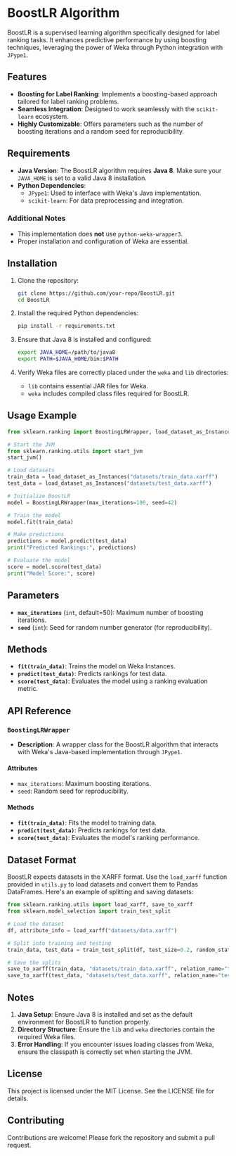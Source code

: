 
# BoostLR Algorithm

BoostLR is a supervised learning algorithm specifically designed for label ranking tasks. It enhances predictive performance by using boosting techniques, leveraging the power of Weka through Python integration with `JPype1`.

## Features

- **Boosting for Label Ranking**: Implements a boosting-based approach tailored for label ranking problems.
- **Seamless Integration**: Designed to work seamlessly with the `scikit-learn` ecosystem.
- **Highly Customizable**: Offers parameters such as the number of boosting iterations and a random seed for reproducibility.

## Requirements

- **Java Version**: The BoostLR algorithm requires **Java 8**. Make sure your `JAVA_HOME` is set to a valid Java 8 installation.
- **Python Dependencies**:
  - `JPype1`: Used to interface with Weka's Java implementation.
  - `scikit-learn`: For data preprocessing and integration.

### Additional Notes
- This implementation does **not** use `python-weka-wrapper3`.
- Proper installation and configuration of Weka are essential.

## Installation

1. Clone the repository:
   ```bash
   git clone https://github.com/your-repo/BoostLR.git
   cd BoostLR
   ```

2. Install the required Python dependencies:
   ```bash
   pip install -r requirements.txt
   ```

3. Ensure that Java 8 is installed and configured:
   ```bash
   export JAVA_HOME=/path/to/java8
   export PATH=$JAVA_HOME/bin:$PATH
   ```

4. Verify Weka files are correctly placed under the `weka` and `lib` directories:
   - `lib` contains essential JAR files for Weka.
   - `weka` includes compiled class files required for BoostLR.

## Usage Example

```python
from sklearn.ranking import BoostingLRWrapper, load_dataset_as_Instances

# Start the JVM
from sklearn.ranking.utils import start_jvm
start_jvm()

# Load datasets
train_data = load_dataset_as_Instances("datasets/train_data.xarff")
test_data = load_dataset_as_Instances("datasets/test_data.xarff")

# Initialize BoostLR
model = BoostingLRWrapper(max_iterations=100, seed=42)

# Train the model
model.fit(train_data)

# Make predictions
predictions = model.predict(test_data)
print("Predicted Rankings:", predictions)

# Evaluate the model
score = model.score(test_data)
print("Model Score:", score)
```

## Parameters

- **`max_iterations`** (`int`, default=50): Maximum number of boosting iterations.
- **`seed`** (`int`): Seed for random number generator (for reproducibility).

## Methods

- **`fit(train_data)`**: Trains the model on Weka Instances.
- **`predict(test_data)`**: Predicts rankings for test data.
- **`score(test_data)`**: Evaluates the model using a ranking evaluation metric.

## API Reference

### `BoostingLRWrapper`

- **Description**: A wrapper class for the BoostLR algorithm that interacts with Weka's Java-based implementation through `JPype1`.

#### Attributes
- `max_iterations`: Maximum boosting iterations.
- `seed`: Random seed for reproducibility.

#### Methods
- **`fit(train_data)`**: Fits the model to training data.
- **`predict(test_data)`**: Predicts rankings for test data.
- **`score(test_data)`**: Evaluates the model's ranking performance.

## Dataset Format

BoostLR expects datasets in the XARFF format. Use the `load_xarff` function provided in `utils.py` to load datasets and convert them to Pandas DataFrames. Here's an example of splitting and saving datasets:

```python
from sklearn.ranking.utils import load_xarff, save_to_xarff
from sklearn.model_selection import train_test_split

# Load the dataset
df, attribute_info = load_xarff("datasets/data.xarff")

# Split into training and testing
train_data, test_data = train_test_split(df, test_size=0.2, random_state=42)

# Save the splits
save_to_xarff(train_data, "datasets/train_data.xarff", relation_name="train_data", attribute_info=attribute_info)
save_to_xarff(test_data, "datasets/test_data.xarff", relation_name="test_data", attribute_info=attribute_info)
```

## Notes

1. **Java Setup**: Ensure Java 8 is installed and set as the default environment for BoostLR to function properly.
2. **Directory Structure**: Ensure the `lib` and `weka` directories contain the required Weka files.
3. **Error Handling**: If you encounter issues loading classes from Weka, ensure the classpath is correctly set when starting the JVM.

## License

This project is licensed under the MIT License. See the LICENSE file for details.

## Contributing

Contributions are welcome! Please fork the repository and submit a pull request.

